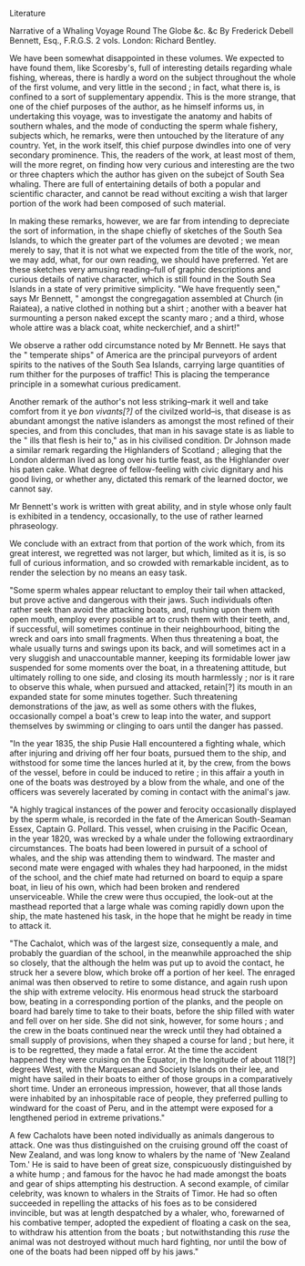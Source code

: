 LiteratureNarrative of a Whaling Voyage Round The Globe &c. &c By Frederick
                    Debell Bennett, Esq., F.R.G.S. 2 vols. London: Richard Bentley.We have been somewhat disappointed in these volumes. We expected to have
                    found them, like Scoresby's, full of interesting details regarding
                    whale fishing, whereas, there is hardly a word on the subject
                    throughout the whole of the first volume, and very little in the
                    second ; in fact, what there is, is confined to a sort of supplementary
                        appendix. This is the more strange, that one of the
                    chief purposes of the author, as he himself informs us, in undertaking
                    this voyage, was to investigate the anatomy and habits of southern whales,
                    and the mode of conducting the sperm whale fishery, subjects which, he
                    remarks, were then untouched by the literature of any country. Yet, in the
                    work itself, this chief purpose dwindles into one of very secondary
                    prominence. This, the readers of the work, at least most of them, will the
                    more regret, on finding how very curious and interesting
                    are the two or three chapters which the author has given on the subejct of
                    South Sea whaling. There are full of entertaining details of both a
                    popular and scientific character, and cannot be read without exciting
                    a wish that larger portion of the work had been composed of such
                    material.In making these remarks, however, we are far from intending to depreciate
                    the sort of information, in the shape chiefly of sketches of the
                    South Sea Islands, to which the greater part of the volumes
                    are devoted ; we mean merely to say, that it is not what we expected from
                    the title of the work, nor, we may add, what, for our own reading, we
                    should have preferred. Yet are these sketches very amusing
                    reading–full of graphic descriptions and curious details of native
                    character, which is still found in the South Sea Islands in a state of
                    very primitive simplicity. "We have frequently seen," says Mr Bennett,
                    " amongst the congregagation assembled at Church (in Raiatea), a
                    native clothed in nothing but a shirt ; another with a beaver hat
                    surmounting a person naked except the scanty maro ; and a third, whose
                    whole attire was a black coat, white neckerchief, and a shirt!"We observe a rather odd circumstance noted by Mr Bennett. He says that the "
                    temperate ships" of America are the principal purveyors of ardent
                    spirits to the natives of the South Sea Islands, carrying large quantities
                    of rum thither for the purposes of traffic! This is placing the
                    temperance principle in a somewhat curious predicament.Another remark of the author's not less striking–mark it
                    well and take comfort from it ye *bon vivants[?]* of
                    the civilzed world–is, that disease is as abundant amongst the
                    native islanders as amongst the most refined of their species, and from
                    this concludes, that man in his savage state is as liable to the "
                    ills that flesh is heir to," as in his civilised condition. Dr Johnson made
                    a similar remark regarding the Highlanders of Scotland ; alleging that
                    the London alderman lived as long over his turtle feast, as the Highlander
                    over his paten cake. What degree of fellow-feeling with civic
                    dignitary and his good living, or whether any, dictated this remark of the
                    learned doctor, we cannot say.Mr Bennett's work is written with great ability, and in style whose only
                    fault is exhibited in a tendency, occasionally, to the use of rather
                    learned phraseology.We conclude with an extract from that portion of the work which, from its
                    great interest, we regretted was not larger, but which, limited as it
                    is, is so full of curious information, and so crowded with remarkable
                    incident, as to render the selection by no means an easy task."Some sperm whales appear reluctant to employ their tail when attacked, but
                    prove active and dangerous with their jaws. Such individuals
                    often rather seek than avoid the attacking boats, and, rushing upon them
                    with open mouth, employ every possible art to crush them with their
                    teeth, and, if successful, will sometimes continue in their neighbourhood,
                    biting the wreck and oars into small fragments. When thus threatening a
                    boat, the whale usually turns and swings upon its back, and will
                    sometimes act in a very sluggish and unaccountable manner,
                    keeping its formidable lower jaw suspended for some moments over the boat,
                    in a threatening attitude, but ultimately rolling to one side,
                    and closing its mouth harmlessly ; nor is it rare to observe this
                    whale, when pursued and attacked, retain[?] its mouth in an expanded state
                    for some minutes together. Such threatening demonstrations of the jaw, as
                    well as some others with the flukes, occasionally compel a boat's crew
                    to leap into the water, and support themselves by swimming or clinging to
                    oars until the danger has passed."In the year 1835, the ship Pusie Hall encountered a fighting whale, which
                    after injuring and driving off her four boats, pursued them to the ship,
                    and withstood for some time the lances hurled at it, by the crew, from
                    the bows of the vessel, before in could be induced to retire ; in this
                    affair a youth in one of the boats was destroyed by a blow from the whale,
                    and one of the officers was severely lacerated by coming in contact
                    with the animal's jaw."A highly tragical instances of the power and ferocity
                    occasionally displayed by the sperm whale, is recorded in the
                    fate of the American South-Seaman Essex, Captain G. Pollard. This vessel,
                    when cruising in the Pacific Ocean, in the year 1820, was
                    wrecked by a whale under the following extraordinary circumstances. The boats had been lowered in pursuit of a school of whales, and
                    the ship was attending them to windward. The master and second mate were
                    engaged with whales they had harpooned, in the midst of the school,
                    and the chief mate had returned on board to equip a spare boat, in lieu of
                    his own, which had been broken and rendered unserviceable. While the crew
                    were thus occupied, the look-out at the masthead reported
                    that a large whale was coming rapidly down upon the ship, the mate hastened
                    his task, in the hope that he might be ready in time to attack it."The Cachalot, which was of the largest size, consequently a
                    male, and probably the guardian of the school, in the meanwhile approached
                    the ship so closely, that the although the helm was put up to avoid the
                        contact, he struck her a severe blow, which broke off a
                    portion of her keel. The enraged animal was then observed
                    to retire to some distance, and again rush upon the ship with extreme
                    velocity. His enormous head struck the starboard bow, beating in a
                    corresponding portion of the planks, and the people on board had
                    barely time to take to their boats, before the ship filled with water
                    and fell over on her side. She did not sink, however, for some hours ; and
                    the crew in the boats continued near the wreck until they had obtained a
                    small supply of provisions, when they shaped a course for land ; but
                    here, it is to be regretted, they made a fatal error. At the time the
                    accident happened they were cruising on the Equator, in the longitude of
                    about 118[?] degrees West, with the Marquesan and Society Islands on
                    their lee, and might have sailed in their boats to either of those groups
                    in a comparatively short time. Under an erroneous impression, however, that
                    all those lands were inhabited by an inhospitable race of people, they
                    preferred pulling to windward for the coast of Peru, and in the attempt
                    were exposed for a lengthened period in extreme privations."A few Cachalots have been noted individually as animals dangerous to attack.
                    One was thus distinguished on the cruising ground off the coast
                    of New Zealand, and was long know to whalers by the name of 'New
                    Zealand Tom.' He is said to have been of great size, conspicuously
                    distinguished by a white hump ; and famous for the havoc he had made
                    amongst the boats and gear of ships attempting his destruction. A
                    second example, of cimilar celebrity, was known to whalers in the Straits
                    of Timor. He had so often succeeded in repelling the attacks of his foes as
                    to be considered invincible, but was at length despatched by a whaler,
                    who, forewarned of his combative temper, adopted the expedient of floating
                    a cask on the sea, to withdraw his attention from the boats ; but
                        notwithstanding this *ruse* the animal
                    was not destroyed without much hard fighting, nor until the bow
                    of one of the boats had been nipped off by his jaws."
